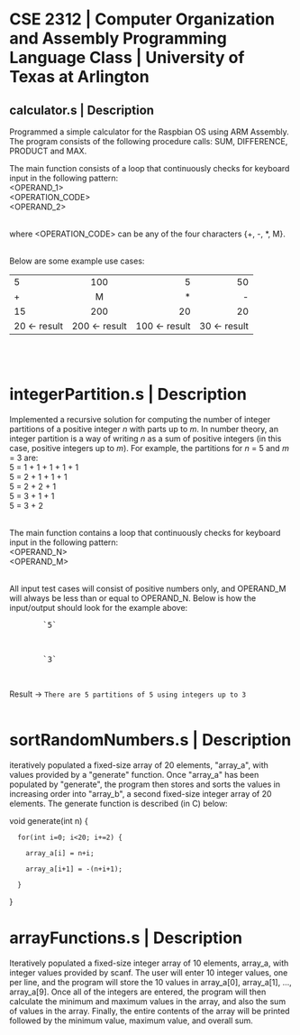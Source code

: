 # CSE 2312 | Computer Organization and Assembly Programming Language Class | University of Texas at Arlington

## calculator.s | Description

Programmed a simple calculator for the Raspbian OS using ARM Assembly. The program consists of the following procedure calls: SUM, DIFFERENCE, PRODUCT and MAX.<br/>

The main function consists of a loop that continuously checks for keyboard input in the following pattern:<br/>
<OPERAND_1><ENTER><br/>
<OPERATION_CODE><ENTER><br/>
<OPERAND_2><ENTER><br/><br/>
  
where <OPERATION_CODE> can be any of the four characters {+, -, *, M}.<br/><br/>

Below are some example use cases:<br/>

|               |               |               |               |
| ------------- |:-------------:| -------------:| -------------:|
| 5             | 100           | 5             | 50            |
| +             | M             | *             | -             |
| 15            | 200           | 20            | 20            |
| 20 <- result  | 200 <- result | 100 <- result | 30 <- result  |
<br/><br/>

# integerPartition.s | Description

Implemented a recursive solution for computing the number of integer partitions of a positive integer *n* with parts up to *m*. In number theory, an integer partition is a way of writing *n* as a sum of positive integers (in this case, positive integers up to *m*). For example, the partitions for *n* = 5 and *m* = 3 are:<br/>
5 = 1 + 1 + 1 + 1 + 1<br/>
5 = 2 + 1 + 1 + 1<br/>
5 = 2 + 2 + 1<br/>
5 = 3 + 1 + 1<br/>
5 = 3 + 2<br/><br/>


The main function contains a loop that continuously checks for keyboard input in the following pattern:<br/>
<OPERAND_N><ENTER><br/>
<OPERAND_M><ENTER><br/><br/>

All input test cases will consist of positive numbers only, and OPERAND_M will always be less than or equal to OPERAND_N. Below is how the input/output should look for the example above:<br/>
<pre>       `5`</pre><br/>
<pre>       `3`</pre><br/>
Result ->   `There are 5 partitions of 5 using integers up to 3`<br/><br/>


# sortRandomNumbers.s | Description

iteratively populated a fixed-size array of 20 elements, "array_a", with values provided by a "generate" function. Once "array_a" has been populated by "generate", the program then stores and sorts the values in increasing order into "array_b", a second fixed-size integer array of 20 elements. The generate function is described (in C) below:<br/>

void generate(int n) {<br/>
<pre><code>  for(int i=0; i<20; i+=2) {</code></pre>
<pre><code>    array_a[i] = n+i;</code></pre>
<pre><code>    array_a[i+1] = -(n+i+1);</code></pre>
<pre><code>  }</code></pre>
}<br/>

# arrayFunctions.s | Description


Iteratively populated a fixed-size integer array of 10 elements, array_a, with integer values provided by scanf. The user will enter 10 integer values, one per line, and the program will store the 10 values in array_a[0], array_a[1], …, array_a[9]. Once all of the integers are entered, the program will then calculate the minimum and maximum values in the array, and also the sum of values in the array. Finally, the entire contents of the array will be printed followed by the minimum value, maximum value, and overall sum.
